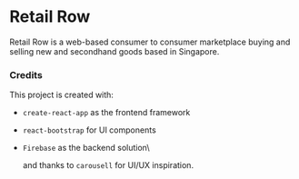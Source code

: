 # Retail Row

Retail Row is a web-based consumer to consumer marketplace buying and selling new and secondhand goods based in Singapore.

### Credits

This project is created with:

- `create-react-app` as the frontend framework
- `react-bootstrap` for UI components
- `Firebase` as the backend solution\

  and thanks to `carousell` for UI/UX inspiration.
